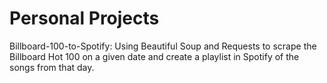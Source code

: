 # Personal Projects
Billboard-100-to-Spotify:
  Using Beautiful Soup and Requests to scrape the Billboard Hot 100 on a given date and create a playlist in Spotify of the songs from that day.
